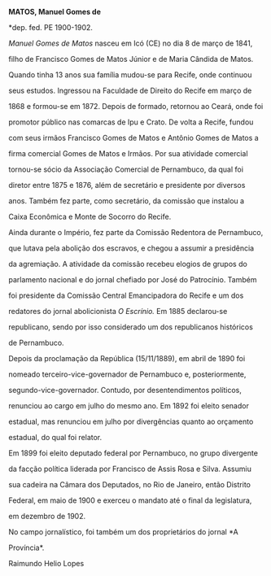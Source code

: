 **MATOS, Manuel Gomes de**



\*dep. fed. PE 1900-1902.



*Manuel Gomes de Matos* nasceu em Icó (CE) no dia 8 de março de 1841,

filho de Francisco Gomes de Matos Júnior e de Maria Cândida de Matos.



Quando tinha 13 anos sua família mudou-se para Recife, onde continuou

seus estudos. Ingressou na Faculdade de Direito do Recife em março de

1868 e formou-se em 1872. Depois de formado, retornou ao Ceará, onde foi

promotor público nas comarcas de Ipu e Crato. De volta a Recife, fundou

com seus irmãos Francisco Gomes de Matos e Antônio Gomes de Matos a

firma comercial Gomes de Matos e Irmãos. Por sua atividade comercial

tornou-se sócio da Associação Comercial de Pernambuco, da qual foi

diretor entre 1875 e 1876, além de secretário e presidente por diversos

anos. Também fez parte, como secretário, da comissão que instalou a

Caixa Econômica e Monte de Socorro do Recife.



Ainda durante o Império, fez parte da Comissão Redentora de Pernambuco,

que lutava pela abolição dos escravos, e chegou a assumir a presidência

da agremiação. A atividade da comissão recebeu elogios de grupos do

parlamento nacional e do jornal chefiado por José do Patrocínio. Também

foi presidente da Comissão Central Emancipadora do Recife e um dos

redatores do jornal abolicionista *O Escrínio.* Em 1885 declarou-se

republicano, sendo por isso considerado um dos republicanos históricos

de Pernambuco.



Depois da proclamação da República (15/11/1889), em abril de 1890 foi

nomeado terceiro-vice-governador de Pernambuco e, posteriormente,

segundo-vice-governador. Contudo, por desentendimentos políticos,

renunciou ao cargo em julho do mesmo ano. Em 1892 foi eleito senador

estadual, mas renunciou em julho por divergências quanto ao orçamento

estadual, do qual foi relator.



Em 1899 foi eleito deputado federal por Pernambuco, no grupo divergente

da facção política liderada por Francisco de Assis Rosa e Silva. Assumiu

sua cadeira na Câmara dos Deputados, no Rio de Janeiro, então Distrito

Federal, em maio de 1900 e exerceu o mandato até o final da legislatura,

em dezembro de 1902.



No campo jornalístico, foi também um dos proprietários do jornal *A

Província*.



Raimundo Helio Lopes



